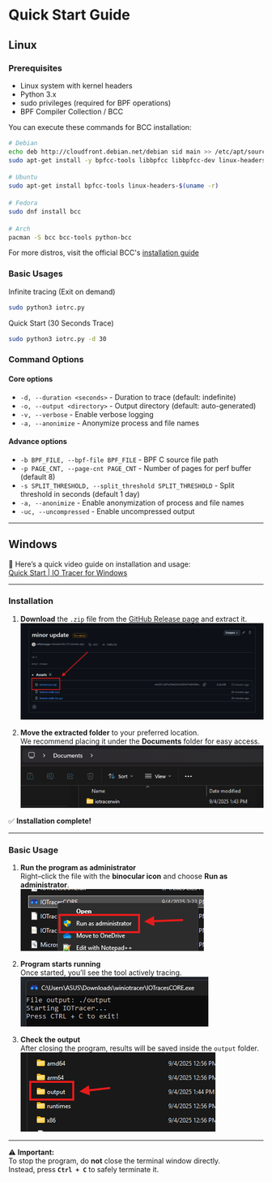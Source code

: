 # Quick Start Guide

## Linux
### Prerequisites
- Linux system with kernel headers
- Python 3.x
- sudo privileges (required for BPF operations)
- BPF Compiler Collection / BCC

You can execute these commands for BCC installation:
```bash
# Debian
echo deb http://cloudfront.debian.net/debian sid main >> /etc/apt/sources.list
sudo apt-get install -y bpfcc-tools libbpfcc libbpfcc-dev linux-headers-$(uname -r)

# Ubuntu
sudo apt-get install bpfcc-tools linux-headers-$(uname -r)

# Fedora
sudo dnf install bcc

# Arch
pacman -S bcc bcc-tools python-bcc
```

For more distros, visit the official BCC's [installation guide](https://github.com/iovisor/bcc/blob/master/INSTALL.md)

### Basic Usages

Infinite tracing (Exit on demand)
```bash
sudo python3 iotrc.py 
```

Quick Start (30 Seconds Trace)
```bash
sudo python3 iotrc.py -d 30
```

### Command Options
#### Core options
- `-d, --duration <seconds>` - Duration to trace (default: indefinite)
- `-o, --output <directory>` - Output directory (default: auto-generated)
- `-v, --verbose` - Enable verbose logging
- `-a, --anonimize` - Anonymize process and file names 

#### Advance options
- `-b BPF_FILE, --bpf-file BPF_FILE` - BPF C source file path
-  `-p PAGE_CNT, --page-cnt PAGE_CNT` - Number of pages for perf buffer (default 8)
-  `-s SPLIT_THRESHOLD, --split_threshold SPLIT_THRESHOLD` - Split threshold in seconds (default 1 day)
-  `-a, --anonimize` - Enable anonymization of process and file names
- `-uc, --uncompressed` - Enable uncompressed output

---

## Windows

🎥 Here’s a quick video guide on installation and usage:  
[Quick Start | IO Tracer for Windows](https://youtu.be/un5Czsti2S4)

---

### Installation

1. **Download** the `.zip` file from the [GitHub Release page](https://github.com/cacheMon/io-tracer-win/releases) and extract it.  
   ![Download from GitHub](./img/ghrelease.png)

2. **Move the extracted folder** to your preferred location.  
   We recommend placing it under the **Documents** folder for easy access.  
   ![Move to Documents](./img/filedoc.png)

✅ **Installation complete!**

---

### Basic Usage

1. **Run the program as administrator**  
   Right–click the file with the **binocular icon** and choose **Run as administrator**.  
   ![Run as Administrator](./img/runadmin.png)

2. **Program starts running**  
   Once started, you’ll see the tool actively tracing.  
   ![Program Running](./img/programrun.png)

3. **Check the output**  
   After closing the program, results will be saved inside the `output` folder.  
   ![Output Folder](./img/outputfolder.png)

---

⚠️ **Important:**  
To stop the program, do **not** close the terminal window directly.  
Instead, press **`Ctrl + C`** to safely terminate it.
